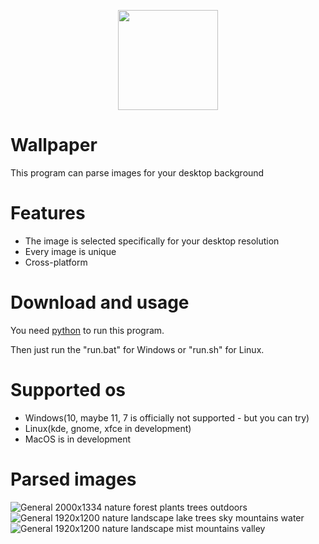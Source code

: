  <p align="center"> 
     <img src="icons/ico.ico" width=160 height=160 >
 </p>
 
 # Wallpaper
This program can parse images for your desktop background 


# Features
- The image is selected specifically for your desktop resolution
- Every image is unique
- Cross-platform

# Download and usage
You need [python](https://www.python.org/) to run this program.

Then just run the "run.bat" for Windows or "run.sh" for Linux.

# Supported os
- Windows(10, maybe 11, 7 is officially not supported - but you can try)
- Linux(kde, gnome, xfce in development)
- MacOS is in development

 


# Parsed images
![General 2000x1334 nature forest plants trees outdoors](https://user-images.githubusercontent.com/58048618/187077721-ce60aa71-76da-4712-94af-8d698ba64610.jpg)
![General 1920x1200 nature landscape lake trees sky mountains water](https://user-images.githubusercontent.com/58048618/187518506-76948fcc-f8a1-4ec5-a33c-451c772dd650.jpg)
![General 1920x1200 nature landscape mist mountains valley](https://user-images.githubusercontent.com/58048618/187521219-0bf7480c-b4b8-4e88-859b-5cf0f3f31a5e.jpg)
